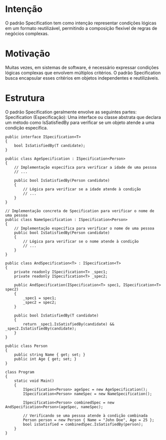 # Intenção

O padrão Specification tem como intenção representar condições lógicas em um formato reutilizável, permitindo a composição flexível de regras de negócios complexas.

# Motivação

Muitas vezes, em sistemas de software, é necessário expressar condições lógicas complexas que envolvem múltiplos critérios. O padrão Specification busca encapsular esses critérios em objetos independentes e reutilizáveis.

# Estrutura

O padrão Specification geralmente envolve as seguintes partes:
Specification (Especificação): Uma interface ou classe abstrata que declara um método como IsSatisfiedBy para verificar se um objeto atende a uma condição específica.

```plaintext
public interface ISpecification<T>
{
    bool IsSatisfiedBy(T candidate);
}
```

```plaintext
public class AgeSpecification : ISpecification<Person>
{
    // Implementação específica para verificar a idade de uma pessoa
    // ...

    public bool IsSatisfiedBy(Person candidate)
    {
        // Lógica para verificar se a idade atende à condição
        // ...
    }
}
```

```plaintext
// Implementação concreta de Specification para verificar o nome de uma pessoa
public class NameSpecification : ISpecification<Person>
{
    // Implementação específica para verificar o nome de uma pessoa
    public bool IsSatisfiedBy(Person candidate)
    {
        // Lógica para verificar se o nome atende à condição
        // ...
    }
}
```

```plaintext
public class AndSpecification<T> : ISpecification<T>
{
    private readonly ISpecification<T> _spec1;
    private readonly ISpecification<T> _spec2;

    public AndSpecification(ISpecification<T> spec1, ISpecification<T> spec2)
    {
        _spec1 = spec1;
        _spec2 = spec2;
    }

    public bool IsSatisfiedBy(T candidate)
    {
        return _spec1.IsSatisfiedBy(candidate) && _spec2.IsSatisfiedBy(candidate);
    }
}
```

```plaintext
public class Person
{
    public string Name { get; set; }
    public int Age { get; set; }
}
```

```plaintext
class Program
{
    static void Main()
    {
        ISpecification<Person> ageSpec = new AgeSpecification();
        ISpecification<Person> nameSpec = new NameSpecification();

        ISpecification<Person> combinedSpec = new AndSpecification<Person>(ageSpec, nameSpec);

        // Verificando se uma pessoa atende à condição combinada
        Person person = new Person { Name = "John Doe", Age = 25 };
        bool isSatisfied = combinedSpec.IsSatisfiedBy(person);
    }
}
```